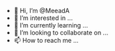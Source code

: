 - 👋 Hi, I’m @MeeadA
- 👀 I’m interested in ...
- 🌱 I’m currently learning ...
- 💞️ I’m looking to collaborate on ...
- 📫 How to reach me ...

<!---
MeeadA/MeeadA is a ✨ special ✨ repository because its `README.md` (this file) appears on your GitHub profile.
You can click the Preview link to take a look at your changes.
--->
